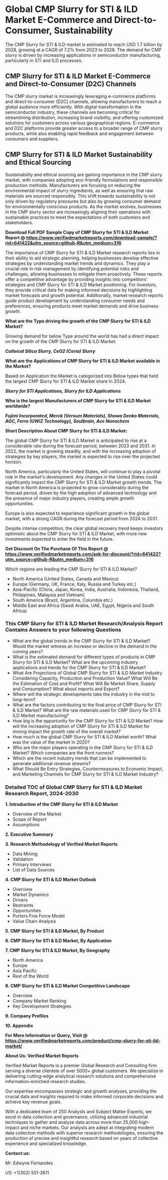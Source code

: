 <h1>Global CMP Slurry for STI & ILD Market E-Commerce and Direct-to-Consumer, Sustainability</h1><p class=""><p>The CMP Slurry for STI & ILD market is estimated to reach USD 1.7 billion by 2028, growing at a CAGR of 7.2% from 2023 to 2028. The demand for CMP slurry is driven by increasing applications in semiconductor manufacturing, particularly in STI and ILD processes.</p><h2>CMP Slurry for STI & ILD Market E-Commerce and Direct-to-Consumer (D2C) Channels</h2><p>The CMP slurry market is increasingly leveraging e-commerce platforms and direct-to-consumer (D2C) channels, allowing manufacturers to reach a global audience more efficiently. With digital transformation in the semiconductor industry, these channels are becoming critical for streamlining distribution, increasing brand visibility, and offering customized solutions for customers across various geographical regions. E-commerce and D2C platforms provide greater access to a broader range of CMP slurry products, while also enabling rapid feedback and engagement between consumers and suppliers.</p><h2>CMP Slurry for STI & ILD Market Sustainability and Ethical Sourcing</h2><p>Sustainability and ethical sourcing are gaining importance in the CMP slurry market, with companies adopting eco-friendly formulations and responsible production methods. Manufacturers are focusing on reducing the environmental impact of slurry ingredients, as well as ensuring that raw materials are sourced responsibly. This shift towards sustainability is not only driven by regulatory pressures but also by growing consumer demand for environmentally conscious products. As the market evolves, businesses in the CMP slurry sector are increasingly aligning their operations with sustainable practices to meet the expectations of both customers and stakeholders.</p></p><p class=""><strong>Download Full PDF Sample Copy of CMP Slurry for STI & ILD Market Report @ <a href="https://www.verifiedmarketreports.com/download-sample/?rid=641422&utm_source=github-R&utm_medium=316" target="_blank">https://www.verifiedmarketreports.com/download-sample/?rid=641422&utm_source=github-R&utm_medium=316</a></strong></p><p>The importance of&nbsp;CMP Slurry for STI & ILD Market research reports lies in their ability to aid strategic planning, helping businesses develop effective strategies by understanding market trends and dynamics. They play a crucial role in risk management by identifying potential risks and challenges, allowing businesses to mitigate them proactively. These reports offer a competitive advantage by providing insights into competitors' strategies and CMP Slurry for STI & ILD Market positioning. For investors, they provide critical data for making informed decisions by highlighting market forecasts and growth potential. Additionally, market research reports guide product development by understanding consumer needs and preferences, ensuring products meet market demands and drive business growth.</p><p><strong>What are the&nbsp;Type driving the growth of the CMP Slurry for STI & ILD Market?</strong></p><p id="" class="">Growing demand for below Type around the world has had a direct impact on the growth of the CMP Slurry for STI & ILD Market:</p><p class=""><em><strong>Colloical Silica Slurry, CeO2 (Ceria) Slurry</strong></em></p><p class=""><strong>What are the&nbsp;Applications&nbsp;of CMP Slurry for STI & ILD Market available in the Market?</strong></p><p id="" class="">Based on Application the Market is categorized into Below types that held the largest CMP Slurry for STI & ILD Market share In 2024.</p><p class=""><em><strong>Slurry for STI Applications, Slurry for ILD Applications</strong></em></p><p class=""><strong>Who is the largest Manufacturers of CMP Slurry for STI & ILD Market worldwide?</strong></p><p><em><strong>Fujimi Incorporated, Merck (Versum Materials), Showa Denko Materials, AGC, Ferro (UWiZ Technology), Soulbrain, Ace Nanochem</strong></em></p><p id="" class=""><strong>Short Description About CMP Slurry for STI & ILD Market:</strong></p><p>The global CMP Slurry for STI & ILD Market is anticipated to rise at a considerable rate during the forecast period, between 2023 and 2031. In 2022, the market is growing steadily, and with the increasing adoption of strategies by key players, the market is expected to rise over the projected horizon.</p><p>North America, particularly the United States, will continue to play a pivotal role in the market's development. Any changes in the United States could significantly impact the CMP Slurry for STI & ILD Market growth trends. The market in North America is projected to grow considerably during the forecast period, driven by the high adoption of advanced technology and the presence of major industry players, creating ample growth opportunities.</p><p>Europe is also expected to experience significant growth in the global market, with a strong CAGR during the forecast period from 2024 to 2031.</p><p>Despite intense competition, the clear global recovery trend keeps investors optimistic about the CMP Slurry for STI & ILD Market, with more new investments expected to enter the field in the future.</p><p id="" class=""><strong>Get Discount On The Purchase Of This Report @ <a href="https://www.verifiedmarketreports.com/ask-for-discount/?rid=641422?utm_source=github-R&utm_medium=316" target="_blank">https://www.verifiedmarketreports.com/ask-for-discount/?rid=641422?utm_source=github-R&utm_medium=316</a></strong></p><p class="">Which regions are leading the CMP Slurry for STI & ILD Market?</p><ul><li>North America (United States, Canada and Mexico)</li><li>Europe (Germany, UK, France, Italy, Russia and Turkey etc.)</li><li>Asia-Pacific (China, Japan, Korea, India, Australia, Indonesia, Thailand, Philippines, Malaysia and Vietnam)</li><li>South America (Brazil, Argentina, Columbia etc.)</li><li>Middle East and Africa (Saudi Arabia, UAE, Egypt, Nigeria and South Africa)</li></ul><h3 id="" class="">This CMP Slurry for STI & ILD Market Research/Analysis Report Contains Answers to your following Questions</h3><ul><li>What are the global trends in the CMP Slurry for STI & ILD Market? Would the market witness an increase or decline in the demand in the coming years?</li><li>What is the estimated demand for different types of products in CMP Slurry for STI & ILD Market? What are the upcoming industry applications and trends for the CMP Slurry for STI & ILD Market?</li><li>What Are Projections of Global CMP Slurry for STI & ILD Market Industry Considering Capacity, Production and Production Value? What Will Be the Estimation of Cost and Profit? What Will Be Market Share, Supply and Consumption? What about imports and Export?</li><li>Where will the strategic developments take the industry in the mid to long-term?</li><li>What are the factors contributing to the final price of CMP Slurry for STI & ILD Market? What are the raw materials used for CMP Slurry for STI & ILD Market manufacturing?</li><li>How big is the opportunity for the CMP Slurry for STI & ILD Market? How will the increasing adoption of CMP Slurry for STI & ILD Market for mining impact the growth rate of the overall market?</li><li>How much is the global CMP Slurry for STI & ILD Market worth? What was the value of the market In 2020?</li><li>Who are the major players operating in the CMP Slurry for STI & ILD Market? Which companies are the front runners?</li><li>Which are the recent industry trends that can be implemented to generate additional revenue streams?</li><li>What Should Be Entry Strategies, Countermeasures to Economic Impact, and Marketing Channels for CMP Slurry for STI & ILD Market Industry?</li></ul><h3 id="" class="">Detailed TOC of Global CMP Slurry for STI & ILD Market Research Report, 2024-2030</h3><p id="" class=""><strong>1. Introduction of the CMP Slurry for STI & ILD Market</strong></p><ul><li>Overview of the Market</li><li>Scope of Report</li><li>Assumptions</li></ul><p id="" class=""><strong>2. Executive Summary</strong></p><p id="" class=""><strong>3. Research Methodology of Verified Market Reports</strong></p><ul><li>Data Mining</li><li>Validation</li><li>Primary Interviews</li><li>List of Data Sources</li></ul><p id="" class=""><strong>4. CMP Slurry for STI & ILD Market Outlook</strong></p><ul><li>Overview</li><li>Market Dynamics</li><li>Drivers</li><li>Restraints</li><li>Opportunities</li><li>Porters Five Force Model</li><li>Value Chain Analysis</li></ul><p id="" class=""><strong>5. CMP Slurry for STI & ILD Market, By Product</strong></p><p id="" class=""><strong>6. CMP Slurry for STI & ILD Market, By Application</strong></p><p id="" class=""><strong>7. CMP Slurry for STI & ILD Market, By Geography</strong></p><ul><li>North America</li><li>Europe</li><li>Asia Pacific</li><li>Rest of the World</li></ul><p id="" class=""><strong>8. CMP Slurry for STI & ILD Market Competitive Landscape</strong></p><ul><li>Overview</li><li>Company Market Ranking</li><li>Key Development Strategies</li></ul><p id="" class=""><strong>9. Company Profiles</strong></p><p id="" class=""><strong>10. Appendix</strong></p><p id="" class=""><strong>For More Information or Query, Visit @ <a href="https://www.verifiedmarketreports.com/product/cmp-slurry-for-sti-ild-market/" target="_blank">https://www.verifiedmarketreports.com/product/cmp-slurry-for-sti-ild-market/</a></strong></p><p id="" class=""><strong>About Us: Verified Market Reports</strong></p><p id="" class="">Verified Market Reports is a premier Global Research and Consulting firm serving a diverse clientele of over 5000+ global customers. We specialize in delivering cutting-edge analytical research solutions and comprehensive information-enriched research studies.</p><p id="" class="">Our expertise encompasses strategic and growth analyses, providing the crucial data and insights required to make informed corporate decisions and achieve key revenue goals.</p><p id="" class="">With a dedicated team of 250 Analysts and Subject Matter Experts, we excel in data collection and governance, utilizing advanced industrial techniques to gather and analyze data across more than 25,000 high-impact and niche markets. Our analysts are adept at integrating modern data collection methods with superior research methodologies, ensuring the production of precise and insightful research based on years of collective experience and specialized knowledge.</p><p id="" class=""><strong>Contact us:</strong></p><p id="" class="">Mr. Edwyne Fernandes</p><p id="" class="">US: +1(302) 551-2611</p>
